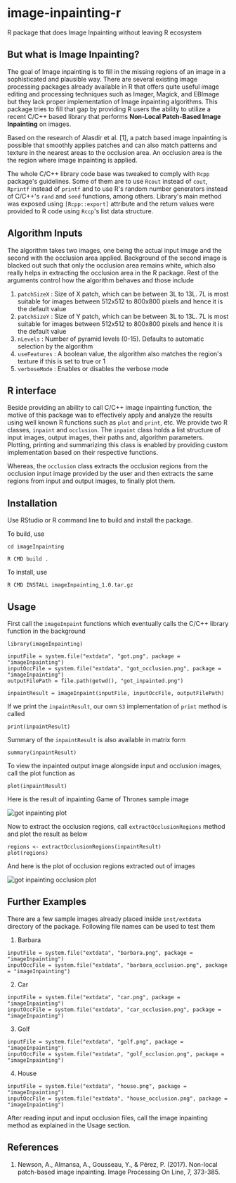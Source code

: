 # image-inpainting-r
R package that does Image Inpainting without leaving R ecosystem

## But what is Image Inpainting?
The goal of Image inpainting is to fill in the missing regions of an image in a sophisticated and plausible way. There are several existing image processing packages already available in R that offers quite useful image editing and processing techniques such as Imager, Magick, and EBImage but they lack proper implementation of Image inpainting algorithms. This package tries to fill that gap by providing R users the ability to utilize a recent C/C++ based library that performs **Non-Local Patch-Based Image Inpainting** on images.

Based on the research of Alasdir et al. [1], a patch based image inpainting is possible that smoothly applies patches and can also match patterns and texture in the nearest areas to the occlusion area. An occlusion area is the the region where image inpainting is applied.

The whole C/C++ library code base was tweaked to comply with `Rcpp` package's guidelines. Some of them are to use `Rcout` instead of `cout`, `Rprintf` instead of `printf` and to use R's random number generators instead of C/C++'s `rand` and `seed` functions, among others. Library's main method was exposed using `[Rcpp::export]` attribute and the return values were provided to R code using `Rccp`'s list data structure.

## Algorithm Inputs

The algorithm takes two images, one being the actual input image and the second with the occlusion area applied. Background of the second image is blacked out such that only the occlusion area remains white, which also really helps in extracting the occlusion area in the R package. Rest of the arguments control how the algorithm behaves and those include 
1.  `patchSizeX` : Size of X patch, which can be between 3L to 13L. 7L is most suitable for images between 512x512 to 800x800 pixels and hence it is the default value
2.  `patchSizeY` : Size of Y patch, which can be between 3L to 13L. 7L is most suitable for images between 512x512 to 800x800 pixels and hence it is the default value
3. `nLevels` : Number of pyramid levels (0-15). Defaults to automatic selection by the algorithm
4. `useFeatures` : A boolean value, the algorithm also matches the region's texture if this is set to true or 1
5. `verboseMode` : Enables or disables the verbose mode

## R interface
Beside providing an ability to call C/C++ image inpainting function, the motive of this package was to effectively apply and analyze the results using well known R functions such as `plot` and `print`, etc. We provide two R classes, `inpaint` and `occlusion`. The `inpaint` class holds a list structure of input images, output images, their paths and, algorithm parameters. Plotting, printing and summarizing this class is enabled by providing custom implementation based on their respective functions. 

Whereas, the `occlusion` class extracts the occlusion regions from the occlusion input image provided by the user and then extracts the same regions from input and output images, to finally plot them.

## Installation

Use RStudio or R command line to build and install the package.

To build, use

`cd imageInpainting`

`R CMD build .`

To install, use 

`R CMD INSTALL imageInpainting_1.0.tar.gz`

## Usage

First call the `imageInpaint` functions which eventually calls the C/C++ library function in the background

```{r}
library(imageInpainting)

inputFile = system.file("extdata", "got.png", package = "imageInpainting")
inputOccFile = system.file("extdata", "got_occlusion.png", package = "imageInpainting")
outputFilePath = file.path(getwd(), "got_inpainted.png")

inpaintResult = imageInpaint(inputFile, inputOccFile, outputFilePath)
```

If we print the `inpaintResult`, our own `S3` implementation of `print` method is called

```{r}
print(inpaintResult)
```

Summary of the `inpaintResult` is also available in matrix form

```{r linewidth=60}
summary(inpaintResult)
```

To view the inpainted output image alongside input and occlusion images, call the plot function as 

```{r fig.height=8, fig.width=6}
plot(inpaintResult)
```

Here is the result of inpainting Game of Thrones sample image

![got inpainting plot](./inst/got-image-inpaint-plot.png)

Now to extract the occlusion regions, call `extractOcclusionRegions` method and plot the result as below

```{r fig.height=8, fig.width=6}
regions <- extractOcclusionRegions(inpaintResult)
plot(regions)
```

And here is the plot of occlusion regions extracted out of images

![got inpainting occlusion plot](./inst/got-occlusion-region-plot.png)

## Further Examples

There are a few sample images already placed inside `inst/extdata` directory of the package. Following file names can be used to test them

1. Barbara 
```{r eval=FALSE}
inputFile = system.file("extdata", "barbara.png", package = "imageInpainting")
inputOccFile = system.file("extdata", "barbara_occlusion.png", package = "imageInpainting")
```

2. Car
```{r eval=FALSE}
inputFile = system.file("extdata", "car.png", package = "imageInpainting")
inputOccFile = system.file("extdata", "car_occlusion.png", package = "imageInpainting")
```

3. Golf
```{r eval=FALSE}
inputFile = system.file("extdata", "golf.png", package = "imageInpainting")
inputOccFile = system.file("extdata", "golf_occlusion.png", package = "imageInpainting")
```

4. House
```{r eval=FALSE}
inputFile = system.file("extdata", "house.png", package = "imageInpainting")
inputOccFile = system.file("extdata", "house_occlusion.png", package = "imageInpainting")
```

After reading input and input occlusion files, call the image inpainting method as explained in the Usage section.

## References
1. Newson, A., Almansa, A., Gousseau, Y., & Pérez, P. (2017). Non-local patch-based image inpainting. Image Processing On Line, 7, 373-385.
